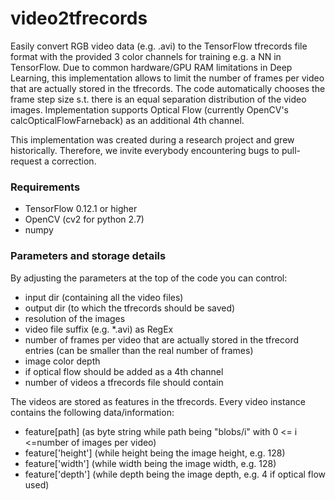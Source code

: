 # video2tfrecords
Easily convert RGB video data (e.g. .avi) to the TensorFlow tfrecords file format with the provided 3 color channels for training e.g. a NN in TensorFlow. Due to common hardware/GPU RAM limitations in Deep Learning, this implementation allows to limit the number of frames per video that are actually stored in the tfrecords. The code automatically chooses the frame step size s.t. there is an equal separation distribution of the video images. 
Implementation supports Optical Flow (currently OpenCV's calcOpticalFlowFarneback) as an additional 4th channel. 

This implementation was created during a research project and grew historically. Therefore, we invite everybody encountering bugs to pull-request a correction.

### Requirements
- TensorFlow 0.12.1 or higher
- OpenCV (cv2 for python 2.7) 
- numpy

### Parameters and storage details
By adjusting the parameters at the top of the code you can control:
- input dir (containing all the video files)
- output dir (to which the tfrecords should be saved)
- resolution of the images
- video file suffix (e.g. *.avi) as RegEx
- number of frames per video that are actually stored in the tfrecord entries (can be smaller than the real number of frames)
- image color depth
- if optical flow should be added as a 4th channel
- number of videos a tfrecords file should contain


The videos are stored as features in the tfrecords. Every video instance contains the following data/information:
- feature[path] (as byte string while path being "blobs/i" with 0 <= i <=number of images per video)
- feature['height'] (while height being the image height, e.g. 128)
- feature['width'] (while width being the image width, e.g. 128)
- feature['depth'] (while depth being the image depth, e.g. 4 if optical flow used)


